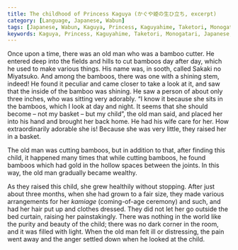 ```yaml
---
title: The childhood of Princess Kaguya (かぐや姫の生ひ立ち, excerpt)
category: [Language, Japanese, Wabun]
tags: [Japanese, Wabun, Kaguya, Princess, Kaguyahime, Taketori, Monogatari, English, Translation]
keywords: Kaguya, Princess, Kaguyahime, Taketori, Monogatari, Japanese, かぐやひめ, かぐや姫の生ひ立ち, 竹取, 物語, たけとり
---
```


Once upon a time, there was an old man who was a bamboo cutter. He entered deep into the fields and hills to cut bamboos day after day, which he used to make various things. His name was, in sooth, called Sakaki no Miyatsuko. And among the bamboos, there was one with a shining stem, indeed! He found it peculiar and came closer to take a look at it, and saw that the inside of the bamboo was shining. He saw a person of about only three inches, who was sitting very adorably. “I know it because she sits in the bamboos, which I look at day and night. It seems that she should become – not my basket – but my child”, the old man said, and placed her into his hand and brought her back home. He had his wife care for her. How extraordinarily adorable she is! Because she was very little, they raised her in a basket.

<!-- more -->

The old man was cutting bamboos, but in addition to that, after finding this child, it happened many times that while cutting bamboos, he found bamboos which had gold in the hollow spaces between the joints. In this way, the old man gradually became wealthy.

As they raised this child, she grew healthily without stopping. After just about three months, when she had grown to a fair size, they made various arrangements for her *kamiage* (coming-of-age ceremony) and such, and had her hair put up and clothes dressed. They did not let her go outside the bed curtain, raising her painstakingly. There was nothing in the world like the purity and beauty of the child; there was no dark corner in the room, and it was filled with light. When the old man felt ill or distressing, the pain went away and the anger settled down when he looked at the child.
